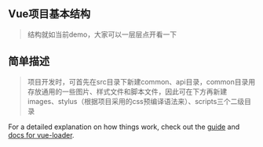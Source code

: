 Vue项目基本结构
---------------------------------
> 结构就如当前demo，大家可以一层层点开看一下
## 简单描述

> 项目开发时，可首先在src目录下新建common、api目录，common目录用存放通用的一些图片、样式文件和脚本文件，因此可在下方再新建images、stylus（根据项目采用的css预编译语法来）、scripts三个二级目录
>

For a detailed explanation on how things work, check out the [guide](http://vuejs-templates.github.io/webpack/) and [docs for vue-loader](http://vuejs.github.io/vue-loader).
